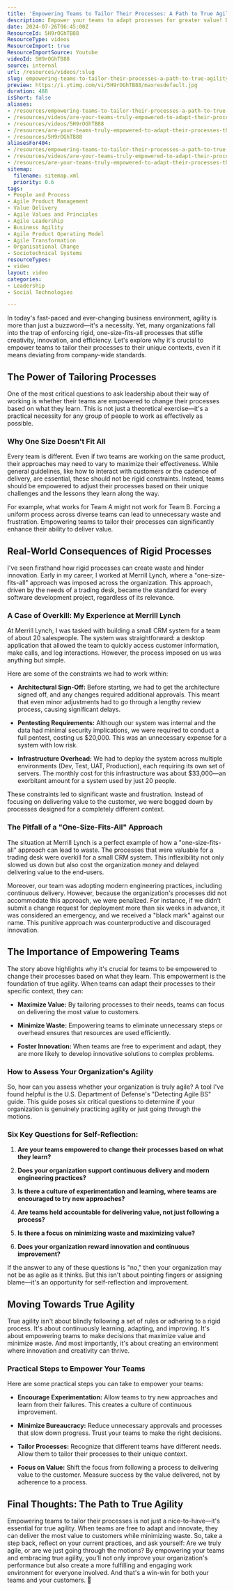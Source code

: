 ```yaml
---
title: 'Empowering Teams to Tailor Their Processes: A Path to True Agility'
description: Empower your teams to adapt processes for greater value! Discover how to break down silos and foster innovation in this Agile reality check.
date: 2024-07-26T06:45:00Z
ResourceId: 5H9rOGhTB88
ResourceType: videos
ResourceImport: true
ResourceImportSource: Youtube
videoId: 5H9rOGhTB88
source: internal
url: /resources/videos/:slug
slug: empowering-teams-to-tailor-their-processes-a-path-to-true-agility
preview: https://i.ytimg.com/vi/5H9rOGhTB88/maxresdefault.jpg
duration: 488
isShort: false
aliases:
- /resources/empowering-teams-to-tailor-their-processes-a-path-to-true-agility
- /resources/videos/are-your-teams-truly-empowered-to-adapt-their-processes-the-agile-reality-check-[4-6]
- /resources/videos/5H9rOGhTB88
- /resources/are-your-teams-truly-empowered-to-adapt-their-processes-the-agile-reality-check-[4-6]
- /resources/5H9rOGhTB88
aliasesFor404:
- /resources/empowering-teams-to-tailor-their-processes-a-path-to-true-agility
- /resources/videos/are-your-teams-truly-empowered-to-adapt-their-processes-the-agile-reality-check-[4-6]
- /resources/are-your-teams-truly-empowered-to-adapt-their-processes-the-agile-reality-check-[4-6]
sitemap:
  filename: sitemap.xml
  priority: 0.6
tags:
- People and Process
- Agile Product Management
- Value Delivery
- Agile Values and Principles
- Agile Leadership
- Business Agility
- Agile Product Operating Model
- Agile Transformation
- Organisational Change
- Sociotechnical Systems
resourceTypes:
- video
layout: video
categories:
- Leadership
- Social Technologies

---
```

In today's fast-paced and ever-changing business environment, agility is more than just a buzzword—it's a necessity. Yet, many organizations fall into the trap of enforcing rigid, one-size-fits-all processes that stifle creativity, innovation, and efficiency. Let's explore why it's crucial to empower teams to tailor their processes to their unique contexts, even if it means deviating from company-wide standards.

## **The Power of Tailoring Processes**

One of the most critical questions to ask leadership about their way of working is whether their teams are empowered to change their processes based on what they learn. This is not just a theoretical exercise—it's a practical necessity for any group of people to work as effectively as possible.

### **Why One Size Doesn't Fit All**

Every team is different. Even if two teams are working on the same product, their approaches may need to vary to maximize their effectiveness. While general guidelines, like how to interact with customers or the cadence of delivery, are essential, these should not be rigid constraints. Instead, teams should be empowered to adjust their processes based on their unique challenges and the lessons they learn along the way.

For example, what works for Team A might not work for Team B. Forcing a uniform process across diverse teams can lead to unnecessary waste and frustration. Empowering teams to tailor their processes can significantly enhance their ability to deliver value.

## **Real-World Consequences of Rigid Processes**

I've seen firsthand how rigid processes can create waste and hinder innovation. Early in my career, I worked at Merrill Lynch, where a "one-size-fits-all" approach was imposed across the organization. This approach, driven by the needs of a trading desk, became the standard for every software development project, regardless of its relevance.

### **A Case of Overkill: My Experience at Merrill Lynch**

At Merrill Lynch, I was tasked with building a small CRM system for a team of about 20 salespeople. The system was straightforward: a desktop application that allowed the team to quickly access customer information, make calls, and log interactions. However, the process imposed on us was anything but simple.

Here are some of the constraints we had to work within:

- **Architectural Sign-Off:** Before starting, we had to get the architecture signed off, and any changes required additional approvals. This meant that even minor adjustments had to go through a lengthy review process, causing significant delays.

- **Pentesting Requirements:** Although our system was internal and the data had minimal security implications, we were required to conduct a full pentest, costing us $20,000. This was an unnecessary expense for a system with low risk.

- **Infrastructure Overhead:** We had to deploy the system across multiple environments (Dev, Test, UAT, Production), each requiring its own set of servers. The monthly cost for this infrastructure was about $33,000—an exorbitant amount for a system used by just 20 people.

These constraints led to significant waste and frustration. Instead of focusing on delivering value to the customer, we were bogged down by processes designed for a completely different context.

### **The Pitfall of a "One-Size-Fits-All" Approach**

The situation at Merrill Lynch is a perfect example of how a "one-size-fits-all" approach can lead to waste. The processes that were valuable for a trading desk were overkill for a small CRM system. This inflexibility not only slowed us down but also cost the organization money and delayed delivering value to the end-users.

Moreover, our team was adopting modern engineering practices, including continuous delivery. However, because the organization's processes did not accommodate this approach, we were penalized. For instance, if we didn’t submit a change request for deployment more than six weeks in advance, it was considered an emergency, and we received a "black mark" against our name. This punitive approach was counterproductive and discouraged innovation.

## **The Importance of Empowering Teams**

The story above highlights why it's crucial for teams to be empowered to change their processes based on what they learn. This empowerment is the foundation of true agility. When teams can adapt their processes to their specific context, they can:

- **Maximize Value:** By tailoring processes to their needs, teams can focus on delivering the most value to customers.

- **Minimize Waste:** Empowering teams to eliminate unnecessary steps or overhead ensures that resources are used efficiently.

- **Foster Innovation:** When teams are free to experiment and adapt, they are more likely to develop innovative solutions to complex problems.

### **How to Assess Your Organization's Agility**

So, how can you assess whether your organization is truly agile? A tool I've found helpful is the U.S. Department of Defense's "Detecting Agile BS" guide. This guide poses six critical questions to determine if your organization is genuinely practicing agility or just going through the motions.

### **Six Key Questions for Self-Reflection:**

1. **Are your teams empowered to change their processes based on what they learn?**

3. **Does your organization support continuous delivery and modern engineering practices?**

5. **Is there a culture of experimentation and learning, where teams are encouraged to try new approaches?**

7. **Are teams held accountable for delivering value, not just following a process?**

9. **Is there a focus on minimizing waste and maximizing value?**

11. **Does your organization reward innovation and continuous improvement?**

If the answer to any of these questions is "no," then your organization may not be as agile as it thinks. But this isn't about pointing fingers or assigning blame—it's an opportunity for self-reflection and improvement.

## **Moving Towards True Agility**

True agility isn't about blindly following a set of rules or adhering to a rigid process. It's about continuously learning, adapting, and improving. It's about empowering teams to make decisions that maximize value and minimize waste. And most importantly, it's about creating an environment where innovation and creativity can thrive.

### **Practical Steps to Empower Your Teams**

Here are some practical steps you can take to empower your teams:

- **Encourage Experimentation:** Allow teams to try new approaches and learn from their failures. This creates a culture of continuous improvement.

- **Minimize Bureaucracy:** Reduce unnecessary approvals and processes that slow down progress. Trust your teams to make the right decisions.

- **Tailor Processes:** Recognize that different teams have different needs. Allow them to tailor their processes to their unique context.

- **Focus on Value:** Shift the focus from following a process to delivering value to the customer. Measure success by the value delivered, not by adherence to a process.

## **Final Thoughts: The Path to True Agility**

Empowering teams to tailor their processes is not just a nice-to-have—it's essential for true agility. When teams are free to adapt and innovate, they can deliver the most value to customers while minimizing waste. So, take a step back, reflect on your current practices, and ask yourself: Are we truly agile, or are we just going through the motions? By empowering your teams and embracing true agility, you'll not only improve your organization's performance but also create a more fulfilling and engaging work environment for everyone involved. And that's a win-win for both your teams and your customers. 🚀
